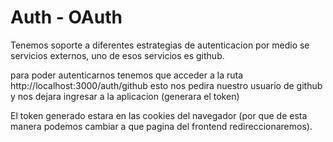 # Auth - OAuth
Tenemos soporte a diferentes estrategias de autenticacion por medio se servicios externos, uno de esos servicios es github. 

para poder autenticarnos tenemos que acceder a la ruta http://localhost:3000/auth/github
esto nos pedira nuestro usuario de github y nos dejara ingresar a la aplicacion (generara el token)

El token generado estara en las cookies del navegador (por que de esta manera podemos cambiar a que pagina del frontend redireccionaremos).
